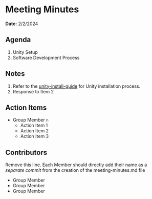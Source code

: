 # Meeting Minutes
**Date:** 2/2/2024

## Agenda
1. Unity Setup
2. Software Development Process

## Notes
1. Refer to the [unity-install-guide](WinterBlue-CEG4110/Team-Project/blob/MI-00-unity-install-guide/unity-install-guide.md) for Unity installation process. 
2. Response to Item 2

## Action Items
* Group Member `n`
    * Action Item 1
    * Action Item 2
    * Action Item 3

## Contributors
Remove this line. Each Member should directly add their name as a _separate commit_ from the creation of the meeting-minutes.md file
* Group Member
* Group Member
* Group Member
